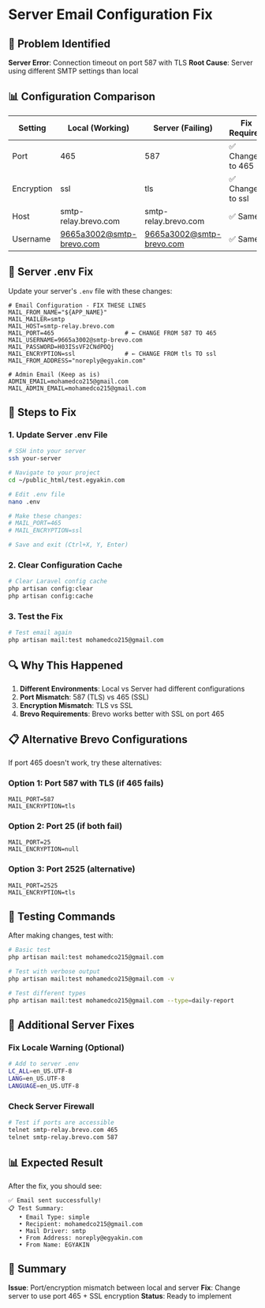 # Server Email Configuration Fix

## 🚨 Problem Identified

**Server Error**: Connection timeout on port 587 with TLS
**Root Cause**: Server using different SMTP settings than local

## 📊 Configuration Comparison

| Setting | Local (Working) | Server (Failing) | Fix Required |
|---------|----------------|------------------|--------------|
| Port | 465 | 587 | ✅ Change to 465 |
| Encryption | ssl | tls | ✅ Change to ssl |
| Host | smtp-relay.brevo.com | smtp-relay.brevo.com | ✅ Same |
| Username | 9665a3002@smtp-brevo.com | 9665a3002@smtp-brevo.com | ✅ Same |

## 🔧 Server .env Fix

Update your server's `.env` file with these changes:

```env
# Email Configuration - FIX THESE LINES
MAIL_FROM_NAME="${APP_NAME}"
MAIL_MAILER=smtp
MAIL_HOST=smtp-relay.brevo.com
MAIL_PORT=465                    # ← CHANGE FROM 587 TO 465
MAIL_USERNAME=9665a3002@smtp-brevo.com
MAIL_PASSWORD=H03ISsVF2CNdPOQj
MAIL_ENCRYPTION=ssl              # ← CHANGE FROM tls TO ssl
MAIL_FROM_ADDRESS="noreply@egyakin.com"

# Admin Email (Keep as is)
ADMIN_EMAIL=mohamedco215@gmail.com
MAIL_ADMIN_EMAIL=mohamedco215@gmail.com
```

## 🚀 Steps to Fix

### 1. Update Server .env File
```bash
# SSH into your server
ssh your-server

# Navigate to your project
cd ~/public_html/test.egyakin.com

# Edit .env file
nano .env

# Make these changes:
# MAIL_PORT=465
# MAIL_ENCRYPTION=ssl

# Save and exit (Ctrl+X, Y, Enter)
```

### 2. Clear Configuration Cache
```bash
# Clear Laravel config cache
php artisan config:clear
php artisan config:cache
```

### 3. Test the Fix
```bash
# Test email again
php artisan mail:test mohamedco215@gmail.com
```

## 🔍 Why This Happened

1. **Different Environments**: Local vs Server had different configurations
2. **Port Mismatch**: 587 (TLS) vs 465 (SSL)
3. **Encryption Mismatch**: TLS vs SSL
4. **Brevo Requirements**: Brevo works better with SSL on port 465

## 📋 Alternative Brevo Configurations

If port 465 doesn't work, try these alternatives:

### Option 1: Port 587 with TLS (if 465 fails)
```env
MAIL_PORT=587
MAIL_ENCRYPTION=tls
```

### Option 2: Port 25 (if both fail)
```env
MAIL_PORT=25
MAIL_ENCRYPTION=null
```

### Option 3: Port 2525 (alternative)
```env
MAIL_PORT=2525
MAIL_ENCRYPTION=tls
```

## 🧪 Testing Commands

After making changes, test with:

```bash
# Basic test
php artisan mail:test mohamedco215@gmail.com

# Test with verbose output
php artisan mail:test mohamedco215@gmail.com -v

# Test different types
php artisan mail:test mohamedco215@gmail.com --type=daily-report
```

## 🔧 Additional Server Fixes

### Fix Locale Warning (Optional)
```bash
# Add to server .env
LC_ALL=en_US.UTF-8
LANG=en_US.UTF-8
LANGUAGE=en_US.UTF-8
```

### Check Server Firewall
```bash
# Test if ports are accessible
telnet smtp-relay.brevo.com 465
telnet smtp-relay.brevo.com 587
```

## 📊 Expected Result

After the fix, you should see:
```
✅ Email sent successfully!
📋 Test Summary:
   • Email Type: simple
   • Recipient: mohamedco215@gmail.com
   • Mail Driver: smtp
   • From Address: noreply@egyakin.com
   • From Name: EGYAKIN
```

## 🎯 Summary

**Issue**: Port/encryption mismatch between local and server
**Fix**: Change server to use port 465 + SSL encryption
**Status**: Ready to implement
